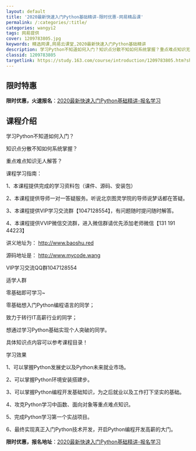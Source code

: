 ```yaml
---
layout: default
title: '2020最新快速入门Python基础精讲-限时优惠-网易精品课'
permalink: /:categories/:title/
categories: wangyi2
tags: 网易提供
cover: 1209783805.jpg
keywords: 精选网课,网易云课堂,2020最新快速入门Python基础精讲
description: 学习Python不知道如何入门？知识点分散不知如何系统掌握？重点难点知识无人解答？课程学习指南：1、本课程提供完成的学习
classid: 1209783805
targetlink: https://study.163.com/course/introduction/1209783805.htm?share=1&shareId=1025206652&utm_campaign=share&utm_medium=iphoneShare&utm_source=&utm_u=1025206652
---
```


## 限时特惠

**限时优惠，火速报名**：[2020最新快速入门Python基础精讲-报名学习](https://study.163.com/course/introduction/1209783805.htm?share=1&shareId=1025206652&utm_campaign=share&utm_medium=iphoneShare&utm_source=&utm_u=1025206652)

## 课程介绍

学习Python不知道如何入门？

知识点分散不知如何系统掌握？

重点难点知识无人解答？



课程学习指南：

1、本课程提供完成的学习资料包（课件、源码、安装包）

2、本课程提供导师一对一答疑服务。听说北京图灵学院的导师说梦话都在答疑。

3、本课程提供VIP学习交流群【1047128554】，有问题随时提问随时解答。

4、本课程提供VVIP微信交流群，进入微信群请优先添加老师微信【131 191 44223】

讲义地址为：  http://www.baoshu.red

源码地址是： http://www.mycode.wang

VIP学习交流QQ群1047128554



适学人群

零基础即可学习~

零基础想入门Python编程语言的同学；

致力于转行IT高薪行业的同学；

想通过学习Python基础实现个人突破的同学。



具体知识点内容可以参考课程目录！



学习效果

1、可以掌握Python发展史以及Python未来就业市场。

2、可以掌握Python环境安装搭建步。

3、可以掌握Python编程开发基础知识，为之后就业以及工作打下坚实的基础。

4、攻克Python学习中函数、面向对象等重点难点知识。

5、完成Python学习第一个实战项目。

6、最终实现真正入门Python技术开发，开启Python编程开发高薪的大门。

**限时优惠，报名地址**：[2020最新快速入门Python基础精讲-报名学习](https://study.163.com/course/introduction/1209783805.htm?share=1&shareId=1025206652&utm_campaign=share&utm_medium=iphoneShare&utm_source=&utm_u=1025206652)

